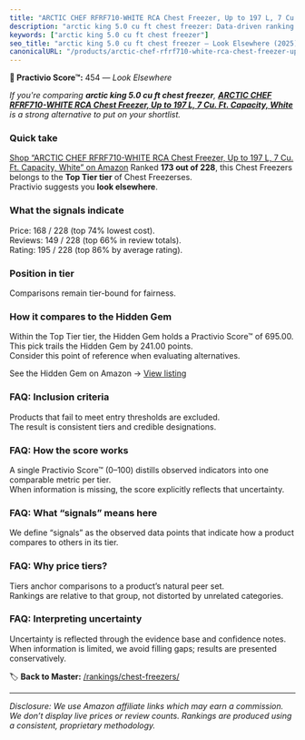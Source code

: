 ```yaml
---
title: "ARCTIC CHEF RFRF710-WHITE RCA Chest Freezer, Up to 197 L, 7 Cu. Ft. Capacity, White"
description: "arctic king 5.0 cu ft chest freezer: Data-driven ranking using the Practivio Score™. Positioned by quality, value, demand, findability, momentum."
keywords: ["arctic king 5.0 cu ft chest freezer"]
seo_title: "arctic king 5.0 cu ft chest freezer — Look Elsewhere (2025)"
canonicalURL: "/products/arctic-chef-rfrf710-white-rca-chest-freezer-up-to-197-l-7-cu-ft-capacity-white-B07YT3STYY/"
---
```


**🚫 Practivio Score™:** 454 — _Look Elsewhere_


*If you're comparing **arctic king 5.0 cu ft chest freezer**, **[ARCTIC CHEF RFRF710-WHITE RCA Chest Freezer, Up to 197 L, 7 Cu. Ft. Capacity, White](https://www.amazon.com/dp/B07YT3STYY?tag=practivio-20)** is a strong alternative to put on your shortlist.*
### Quick take
[Shop “ARCTIC CHEF RFRF710-WHITE RCA Chest Freezer, Up to 197 L, 7 Cu. Ft. Capacity, White” on Amazon](https://www.amazon.com/dp/B07YT3STYY?tag=practivio-20)
Ranked **173 out of 228**, this Chest Freezers belongs to the **Top Tier tier** of Chest Freezerses.  
Practivio suggests you **look elsewhere**.

### What the signals indicate
Price: 168 / 228 (top 74% lowest cost).  
Reviews: 149 / 228 (top 66% in review totals).  
Rating: 195 / 228 (top 86% by average rating).  

### Position in tier
Comparisons remain tier-bound for fairness.

### How it compares to the Hidden Gem
Within the Top Tier tier, the Hidden Gem holds a Practivio Score™ of 695.00.  
This pick trails the Hidden Gem by 241.00 points.  
Consider this point of reference when evaluating alternatives.  

See the Hidden Gem on Amazon → [View listing](https://www.amazon.com/dp/B08P6CS4SW?tag=practivio-20)

### FAQ: Inclusion criteria
Products that fail to meet entry thresholds are excluded.  
The result is consistent tiers and credible designations.

### FAQ: How the score works
A single Practivio Score™ (0–100) distills observed indicators into one comparable metric per tier.  
When information is missing, the score explicitly reflects that uncertainty.

### FAQ: What “signals” means here
We define “signals” as the observed data points that indicate how a product compares to others in its tier.

### FAQ: Why price tiers?
Tiers anchor comparisons to a product’s natural peer set.  
Rankings are relative to that group, not distorted by unrelated categories.

### FAQ: Interpreting uncertainty
Uncertainty is reflected through the evidence base and confidence notes.  
When information is limited, we avoid filling gaps; results are presented conservatively.


🏷️ **Back to Master:** [/rankings/chest-freezers/](/rankings/chest-freezers/)

---
_Disclosure: We use Amazon affiliate links which may earn a commission. We don’t display live prices or review counts. Rankings are produced using a consistent, proprietary methodology._
